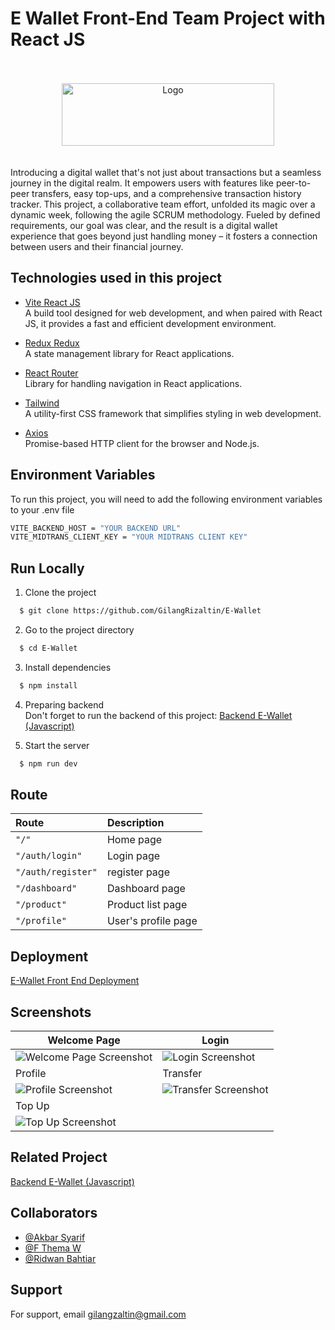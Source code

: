 # E Wallet Front-End Team Project with React JS

<br>
<br>
<div align="center">
  <img src="https://res.cloudinary.com/doncmmfaa/image/upload/v1705848222/E-Wallet%20By%20FWG%2016/Frame_12_yzmexw.png" alt="Logo"  width="340" height="100"/>
</div>
<br>
<br>
Introducing a digital wallet that's not just about transactions but a seamless journey in the digital realm. It empowers users with features like peer-to-peer transfers, easy top-ups, and a comprehensive transaction history tracker. This project, a collaborative team effort, unfolded its magic over a dynamic week, following the agile SCRUM methodology. Fueled by defined requirements, our goal was clear, and the result is a digital wallet experience that goes beyond just handling money – it fosters a connection between users and their financial journey.

## Technologies used in this project

- [Vite React JS](https://vitejs.dev/guide/) \
  A build tool designed for web development, and when paired with React JS, it provides a fast and efficient development environment.

- [Redux Redux](https://react-redux.js.org/introduction/getting-started) \
  A state management library for React applications.

- [React Router](https://reactrouter.com/en/main/start/overview) \
  Library for handling navigation in React applications.

- [Tailwind](https://tailwindcss.com/docs/installation) \
  A utility-first CSS framework that simplifies styling in web development.

- [Axios](https://axios-http.com/docs/intro) \
  Promise-based HTTP client for the browser and Node.js.

## Environment Variables

To run this project, you will need to add the following environment variables to your .env file

```bash
VITE_BACKEND_HOST = "YOUR BACKEND URL"
VITE_MIDTRANS_CLIENT_KEY = "YOUR MIDTRANS CLIENT KEY"
```

## Run Locally

1. Clone the project

```bash
  $ git clone https://github.com/GilangRizaltin/E-Wallet
```

2. Go to the project directory

```bash
  $ cd E-Wallet
```

3. Install dependencies

```bash
  $ npm install
```

4. Preparing backend \
   Don't forget to run the backend of this project: [Backend E-Wallet (Javascript)](https://github.com/GilangRizaltin/E-Wallet)

5. Start the server

```bash
  $ npm run dev
```

## Route

| Route              | Description         |
| :----------------- | :------------------ |
| `"/"`              | Home page           |
| `"/auth/login"`    | Login page          |
| `"/auth/register"` | register page       |
| `"/dashboard"`     | Dashboard page      |
| `"/product"`       | Product list page   |
| `"/profile"`       | User's profile page |

## Deployment

[E-Wallet Front End Deployment](https://e-wallet-frontend-three.vercel.app/)

## Screenshots

| Welcome Page                                                                                                                                        | Login                                                                                                                                       |
| --------------------------------------------------------------------------------------------------------------------------------------------------- | ------------------------------------------------------------------------------------------------------------------------------------------- |
| ![Welcome Page Screenshot](https://res.cloudinary.com/doncmmfaa/image/upload/v1705844604/E-Wallet%20By%20FWG%2016/e-wallet-welcome-page_qvb7ui.png) | ![Login Screenshot](https://res.cloudinary.com/doncmmfaa/image/upload/v1705844604/E-Wallet%20By%20FWG%2016/e-wallet-login_pytm3i.png)       |
| Profile                                                                                                                                             | Transfer                                                                                                                                    |
| ![Profile Screenshot](https://res.cloudinary.com/doncmmfaa/image/upload/v1705844603/E-Wallet%20By%20FWG%2016/e-wallet_profile_zosnez.png)           | ![Transfer Screenshot](https://res.cloudinary.com/doncmmfaa/image/upload/v1705844603/E-Wallet%20By%20FWG%2016/e-wallet_transfer_gwip0p.png) |
| Top Up                                                                                                                                              |
| ![Top Up Screenshot](https://res.cloudinary.com/doncmmfaa/image/upload/v1705844603/E-Wallet%20By%20FWG%2016/e-wallet_topup_pqepgy.png)              |

## Related Project

[Backend E-Wallet (Javascript)](https://github.com/GilangRizaltin/E-Wallet)

## Collaborators

- [@Akbar Syarif](https://github.com/akbarsyarif)
- [@F Thema W](https://github.com/themawaras)
- [@Ridwan Bahtiar](https://github.com/ridwanbahtiar15)

## Support

For support, email gilangzaltin@gmail.com
